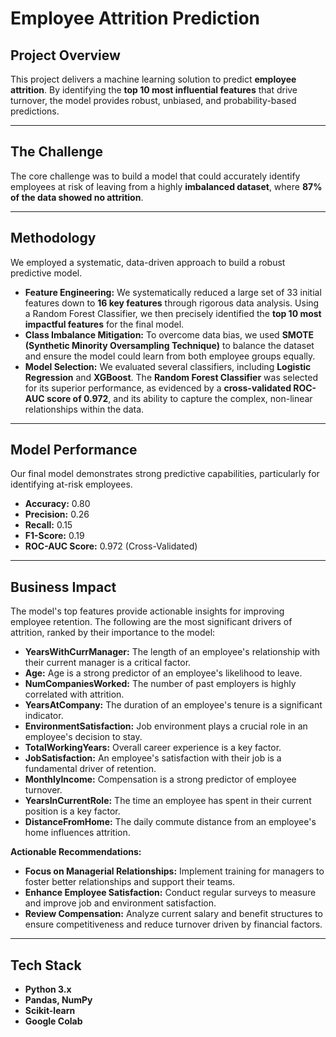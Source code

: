 # Employee Attrition Prediction

## Project Overview
This project delivers a machine learning solution to predict **employee attrition**. By identifying the **top 10 most influential features** that drive turnover, the model provides robust, unbiased, and probability-based predictions.

---

## The Challenge
The core challenge was to build a model that could accurately identify employees at risk of leaving from a highly **imbalanced dataset**, where **87% of the data showed no attrition**.

---

## Methodology
We employed a systematic, data-driven approach to build a robust predictive model.

* **Feature Engineering:** We systematically reduced a large set of 33 initial features down to **16 key features** through rigorous data analysis. Using a Random Forest Classifier, we then precisely identified the **top 10 most impactful features** for the final model.
* **Class Imbalance Mitigation:** To overcome data bias, we used **SMOTE (Synthetic Minority Oversampling Technique)** to balance the dataset and ensure the model could learn from both employee groups equally.
* **Model Selection:** We evaluated several classifiers, including **Logistic Regression** and **XGBoost**. The **Random Forest Classifier** was selected for its superior performance, as evidenced by a **cross-validated ROC-AUC score of 0.972**, and its ability to capture the complex, non-linear relationships within the data.

---

## Model Performance
Our final model demonstrates strong predictive capabilities, particularly for identifying at-risk employees.

* **Accuracy:** 0.80
* **Precision:** 0.26
* **Recall:** 0.15
* **F1-Score:** 0.19
* **ROC-AUC Score:** 0.972 (Cross-Validated)

---

## Business Impact
The model's top features provide actionable insights for improving employee retention. The following are the most significant drivers of attrition, ranked by their importance to the model:

* **YearsWithCurrManager:** The length of an employee's relationship with their current manager is a critical factor.
* **Age:** Age is a strong predictor of an employee's likelihood to leave.
* **NumCompaniesWorked:** The number of past employers is highly correlated with attrition.
* **YearsAtCompany:** The duration of an employee's tenure is a significant indicator.
* **EnvironmentSatisfaction:** Job environment plays a crucial role in an employee's decision to stay.
* **TotalWorkingYears:** Overall career experience is a key factor.
* **JobSatisfaction:** An employee's satisfaction with their job is a fundamental driver of retention.
* **MonthlyIncome:** Compensation is a strong predictor of employee turnover.
* **YearsInCurrentRole:** The time an employee has spent in their current position is a key factor.
* **DistanceFromHome:** The daily commute distance from an employee's home influences attrition.

**Actionable Recommendations:**
* **Focus on Managerial Relationships:** Implement training for managers to foster better relationships and support their teams.
* **Enhance Employee Satisfaction:** Conduct regular surveys to measure and improve job and environment satisfaction.
* **Review Compensation:** Analyze current salary and benefit structures to ensure competitiveness and reduce turnover driven by financial factors.

---

## Tech Stack
* **Python 3.x**
* **Pandas, NumPy**
* **Scikit-learn**
* **Google Colab**
